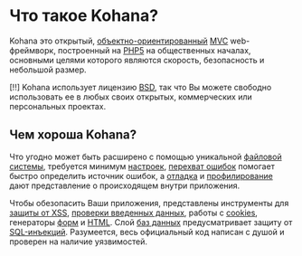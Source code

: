 # Что такое Kohana?

Kohana это открытый, [объектно-ориентированный](http://ru.wikipedia.org/wiki/Объектно-ориентированное_программирование) [MVC](http://ru.wikipedia.org/wiki/Model–View–Controller "Model View Controller") web-фреймворк, построенный на [PHP5](http://docs.php.net/manual/ru/intro-whatis.php "PHP Hypertext Preprocessor") на общественных началах, основными целями которого являются скорость, безопасность и небольшой размер.

[!!] Kohana использует лицензию [BSD](http://kohanaphp.com/license), так что Вы можете свободно использовать ее в любых своих открытых, коммерческих или персональных проектах.

## Чем хороша Kohana?

Что угодно может быть расширено с помощью уникальной [файловой системы](start.filesystem), требуется минимум [настроек](start.configuration), [перехват ошибок](debugging.errors) помогает быстро определить источник ошибок, а [отладка](debugging) и [профилирование](debugging.profiling) дают представление о происходящем внутри приложения.

Чтобы обезопасить Ваши приложения, представлены инструменты для [защиты от XSS](security.xss), [проверки введенных данных](security.validation), работы с [cookies](security.cookies), генераторы [форм](security.forms) и [HTML](security.html). Слой [баз данных](security.database) предусматривает защиту от [SQL-инъекций](http://ru.wikipedia.org/wiki/SQL-инъекция). Разумеется, весь официальный код написан с душой и проверен на наличие уязвимостей.
